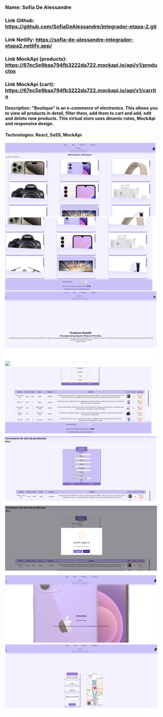 ### Name: Sofía De Alessandre

### Link Github: https://github.com/SofiaDeAlessandre/integrador-etapa-2.git

### Link Netlify: https://sofia-de-alessandre-integrador-etapa2.netlify.app/

### Link MockApi (products): https://67ec5e9baa794fb3222da722.mockapi.io/api/v1/productos

### Link MockApi (cart): https://67ec5e9baa794fb3222da722.mockapi.io/api/v1/carrito

#### Description: "Boutique" is an e-commerce of electronics. This allows you to view all products in detail, filter them, add them to cart and add, edit and delete new products. This virtual store uses dinamic rutes, MockApi and responsive design.

#### Technologies: React, SaSS, MockApi

![](public/imgs/readme-img-1.png)
![](public/imgs/readme-img-2.png)
![](public/imgs/readme-img-3.png)
![](ppublic/imgs/readme-img-4.png)
![](public/imgs/readme-img-5.png)
![](public/imgs/readme-img-6.png)
![](public/imgs/readme-img-7.png)
![](public/imgs/readme-img-8.png)
![](public/imgs/readme-img-9.png)
